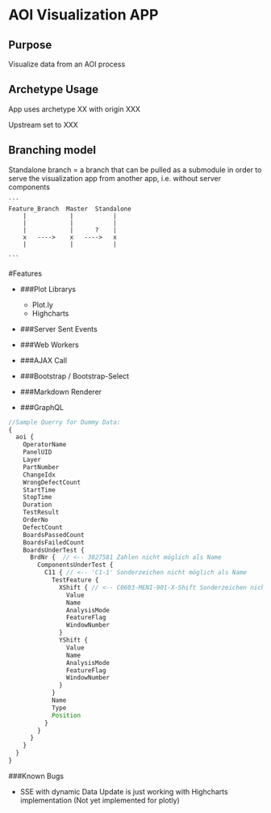 # AOI Visualization APP

## Purpose

Visualize data from an AOI process

## Archetype Usage

App uses archetype XX with origin XXX

Upstream set to XXX

## Branching model

Standalone branch = a branch that can be pulled as a submodule in order to serve the visualization app from another app, i.e. without server components

~~~~
```
Feature_Branch	Master	Standalone
	|			 |			 |
	|			 |			 |
	|			 |		?	 |
	x   ---->    x   ---->   x
	|			 |	  		 | 
	
```
~~~~

#Features

* ###Plot Librarys
	* Plot.ly
	* Highcharts

* ###Server Sent Events

* ###Web Workers

* ###AJAX Call

* ###Bootstrap / Bootstrap-Select

* ###Markdown Renderer

* ###GraphQL



```javascript
//Sample Querry for Dummy Data:
{
  aoi {
    OperatorName
  	PanelUID
  	Layer
  	PartNumber
  	ChangeIdx
  	WrongDefectCount
  	StartTime
  	StopTime
  	Duration
  	TestResult
  	OrderNo
  	DefectCount
  	BoardsPassedCount
  	BoardsFailedCount
    BoardsUnderTest {
      BrdNr {  // <-- 3827581 Zahlen nicht möglich als Name
        ComponentsUnderTest {
          C11 { // <-- 'C1-1' Sonderzeichen nicht möglich als Name
            TestFeature {
              XShift { // <-- C0603-MENI-901-X-Shift Sonderzeichen nicht möglich als Name
                Value
                Name
                AnalysisMode
                FeatureFlag
                WindowNumber
              }
              YShift {
                Value
                Name
                AnalysisMode
                FeatureFlag
                WindowNumber
              }
            }
            Name
            Type
            Position
          }
        }
      }
    }
  }
}
```

###Known Bugs
  * SSE with dynamic Data Update is just working with Highcharts implementation (Not yet implemented for plotly)
